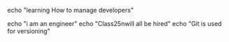 echo "learning How to manage developers"

echo "i am an engineer"
echo "Class25nwill all be hired"
echo "Git is used for versioning"

